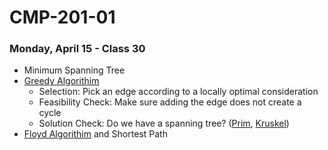 # CMP-201-01
### Monday, April 15 - Class 30

- Minimum Spanning Tree
- [Greedy Algorithim](https://en.wikipedia.org/wiki/Greedy_algorithm)
    - Selection: Pick an edge according to a locally optimal consideration
    - Feasibility Check: Make sure adding the edge does not create a cycle
    - Solution Check: Do we have a spanning tree? ([Prim](https://en.wikipedia.org/wiki/Prim%27s_algorithm), [Kruskel](https://en.wikipedia.org/wiki/Kruskal%27s_algorithm))
- [Floyd Algorithim](https://en.wikipedia.org/wiki/Floyd%E2%80%93Warshall_algorithm) and Shortest Path